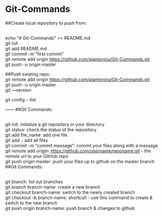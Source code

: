 # Git-Commands
##Create local repository to push from:

<br>echo "# Git-Commands" >> README.md
<br>git init
<br>git add README.md
<br>git commit -m "first commit"
<br>git remote add origin https://github.com/ajantoniou/Git-Commands.git
<br>git push -u origin master

##Push existing repo:
<br>git remote add origin https://github.com/ajantoniou/Git-Commands.git
<br>git push -u origin master
<br>git —version

git config --list

——
##Git Commands:

<br>git init: initialize a git repository in your directory
<br>git status: check the status of the repository
<br>git add file_name: add one file
<br>git add .: add all files
<br>git commit -m “commit message”: commit your files along with a message
<br>git remote add origin: https://github.com/username/reponame.git - the remote url to your GitHub repo
<br>git push origin master: push your files up to github on the master branch
##Git Commands:

<br>git branch: list out branches
<br>git branch branch-name: create a new branch
<br>git checkout branch-name: switch to the newly created branch
<br>git checkout -b branch-name: shortcut! - use this command to create & switch to the new branch
<br>git push origin branch-name: push branch & changes to github
